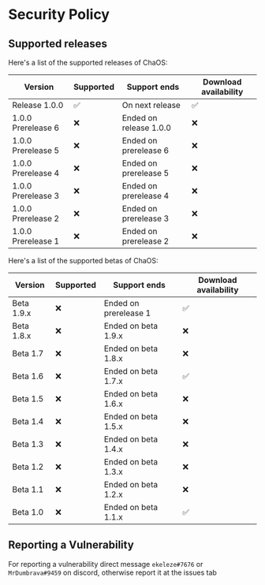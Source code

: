 # Security Policy

## Supported releases

Here's a list of the supported releases of ChaOS:

| Version  | Supported              | Support ends | Download availability |
| -------- | ---------------------- | ------------ | --------------------- |
| Release 1.0.0 | :white_check_mark: | On next release | :white_check_mark: |
| 1.0.0 Prerelease 6 | :x:                | Ended on release 1.0.0 | :x:                |
| 1.0.0 Prerelease 5 | :x:                | Ended on prerelease 6 | :x:                |
| 1.0.0 Prerelease 4 | :x:                | Ended on prerelease 5 | :x:                |
| 1.0.0 Prerelease 3 | :x:                | Ended on prerelease 4 | :x:                |
| 1.0.0 Prerelease 2 | :x:                | Ended on prerelease 3 | :x:                |
| 1.0.0 Prerelease 1 | :x:                | Ended on prerelease 2 | :x:                |

Here's a list of the supported betas of ChaOS:

| Version  | Supported              | Support ends | Download availability |
| -------- | ---------------------- | ------------ | --------------------- |
| Beta 1.9.x   | :x:                | Ended on prerelease 1 | :white_check_mark: |
| Beta 1.8.x   | :x:                | Ended on beta 1.9.x | :x:                |
| Beta 1.7     | :x:                | Ended on beta 1.8.x | :x:                |
| Beta 1.6     | :x:                | Ended on beta 1.7.x | :white_check_mark: |
| Beta 1.5     | :x:                | Ended on beta 1.6.x | :x:                |
| Beta 1.4     | :x:                | Ended on beta 1.5.x | :x:                |
| Beta 1.3     | :x:                | Ended on beta 1.4.x | :x:                |
| Beta 1.2     | :x:                | Ended on beta 1.3.x | :x:                |
| Beta 1.1     | :x:                | Ended on beta 1.2.x | :x:                |
| Beta 1.0     | :x:                | Ended on beta 1.1.x | :white_check_mark: |

## Reporting a Vulnerability

For reporting a vulnerability direct message ``ekeleze#7676`` or ``MrDumbrava#9459`` on discord, otherwise report it at the issues tab
